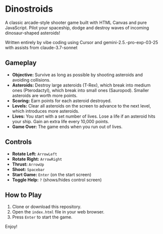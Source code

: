 # Dinostroids

A classic arcade-style shooter game built with HTML Canvas and pure JavaScript. Pilot your spaceship, dodge and destroy waves of incoming dinosaur-shaped asteroids!

Written entirely by vibe coding using Cursor and gemini-2.5.-pro-exp-03-25 with assists from claude-3.7-sonnet

## Gameplay

*   **Objective:** Survive as long as possible by shooting asteroids and avoiding collisions.
*   **Asteroids:** Destroy large asteroids (T-Rex), which break into medium ones (Pterodactyl), which break into small ones (Sauropod). Smaller asteroids are worth more points.
*   **Scoring:** Earn points for each asteroid destroyed.
*   **Levels:** Clear all asteroids on the screen to advance to the next level, which introduces more asteroids.
*   **Lives:** You start with a set number of lives. Lose a life if an asteroid hits your ship. Gain an extra life every 10,000 points.
*   **Game Over:** The game ends when you run out of lives.

## Controls

*   **Rotate Left:** `ArrowLeft`
*   **Rotate Right:** `ArrowRight`
*   **Thrust:** `ArrowUp`
*   **Shoot:** `Spacebar`
*   **Start Game:** `Enter` (on the start screen)
*   **Toggle Help:** `?` (shows/hides control screen)

## How to Play

1.  Clone or download this repository.
2.  Open the `index.html` file in your web browser.
3.  Press `Enter` to start the game.

Enjoy! 